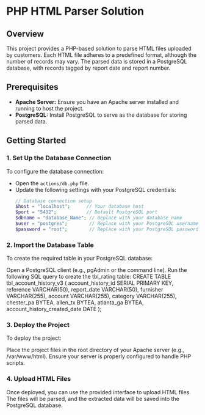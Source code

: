 
# PHP HTML Parser Solution  

## Overview  
This project provides a PHP-based solution to parse HTML files uploaded by customers. Each HTML file adheres to a predefined format, although the number of records may vary. The parsed data is stored in a PostgreSQL database, with records tagged by report date and report number.  

## Prerequisites  
- **Apache Server:** Ensure you have an Apache server installed and running to host the project.  
- **PostgreSQL:** Install PostgreSQL to serve as the database for storing parsed data.  

## Getting Started  

### 1. Set Up the Database Connection  
To configure the database connection:  

- Open the `actions/db.php` file.  
- Update the following settings with your PostgreSQL credentials:  
  ```php
  // Database connection setup
  $host = "localhost";      // Your database host
  $port = "5432";           // Default PostgreSQL port
  $dbname = "database_Name"; // Replace with your database name
  $user = "postgres";        // Replace with your PostgreSQL username
  $password = "root";        // Replace with your PostgreSQL password

### 2. Import the Database Table
To create the required table in your PostgreSQL database:

Open a PostgreSQL client (e.g., pgAdmin or the command line).
Run the following SQL query to create the tbl_rating table:
  CREATE TABLE tbl_account_history_v3 (
      account_history_id SERIAL PRIMARY KEY,
      reference VARCHAR(50),
      report_date VARCHAR(50),
      furnisher VARCHAR(255),
      account VARCHAR(255),
      category VARCHAR(255),
      chester_pa BYTEA,
      allen_tx BYTEA,
      atlanta_ga BYTEA,
      account_history_created_date DATE
  );



### 3. Deploy the Project
To deploy the project:

Place the project files in the root directory of your Apache server (e.g., /var/www/html).
Ensure your server is properly configured to handle PHP scripts.

### 4. Upload HTML Files
Once deployed, you can use the provided interface to upload HTML files. The files will be parsed, and the extracted data will be saved into the PostgreSQL database.



